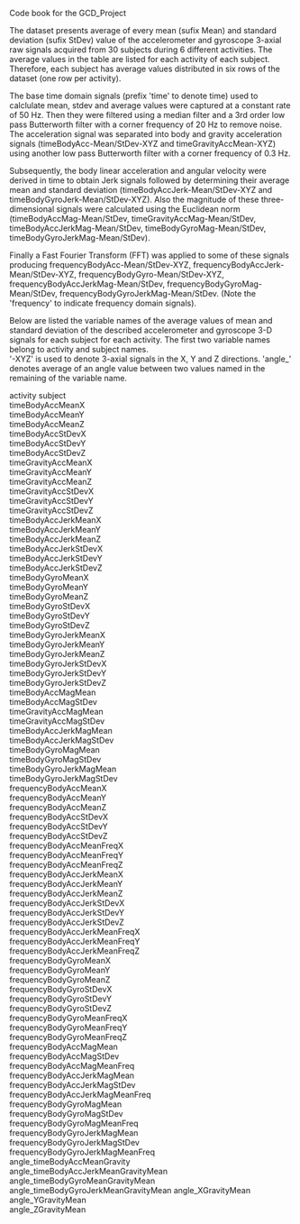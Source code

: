 Code book for the GCD_Project

The dataset presents average of every mean (sufix Mean) and standard deviation (sufix StDev) value 
of the accelerometer and gyroscope 3-axial raw signals acquired from 30 subjects during 6 
different activities. 
The average values in the table are listed for each activity of each subject. Therefore, each 
subject has average values distributed in six rows of the dataset (one row per activity). 

The base time domain signals (prefix 'time' to denote time) used to calclulate mean, stdev and 
average values were captured at a constant rate of 50 Hz. Then they were filtered using a 
median filter and a 3rd order low pass Butterworth filter with a corner frequency of 20 Hz 
to remove noise. The acceleration signal was separated into body and gravity acceleration 
signals (timeBodyAcc-Mean/StDev-XYZ and timeGravityAccMean-XYZ) using another low pass 
Butterworth filter with a corner frequency of 0.3 Hz. 

Subsequently, the body linear acceleration and angular velocity were derived in time to 
obtain Jerk signals followed by determining their average mean and standard deviation 
(timeBodyAccJerk-Mean/StDev-XYZ and timeBodyGyroJerk-Mean/StDev-XYZ). 
Also the magnitude of these three-dimensional signals were calculated using the Euclidean 
norm (timeBodyAccMag-Mean/StDev, timeGravityAccMag-Mean/StDev, timeBodyAccJerkMag-Mean/StDev, 
timeBodyGyroMag-Mean/StDev, timeBodyGyroJerkMag-Mean/StDev). 

Finally a Fast Fourier Transform (FFT) was applied to some of these signals producing 
frequencyBodyAcc-Mean/StDev-XYZ, frequencyBodyAccJerk-Mean/StDev-XYZ, 
frequencyBodyGyro-Mean/StDev-XYZ, frequencyBodyAccJerkMag-Mean/StDev, 
frequencyBodyGyroMag-Mean/StDev, frequencyBodyGyroJerkMag-Mean/StDev. 
(Note the 'frequency' to indicate frequency domain signals). 

Below are listed the variable names of the average values of mean and standard deviation 
of the described accelerometer and gyroscope 3-D signals for each subject for each activity. 
The first two variable names belong to activity and subject names.   
'-XYZ' is used to denote 3-axial signals in the X, Y and Z directions.
'angle_' denotes average of an angle value between two values named in the remaining of the 
variable name. 

 activity 
 subject  
 timeBodyAccMeanX  
 timeBodyAccMeanY                     
 timeBodyAccMeanZ                      
 timeBodyAccStDevX                    
 timeBodyAccStDevY                     
 timeBodyAccStDevZ                     
 timeGravityAccMeanX                  
 timeGravityAccMeanY                   
 timeGravityAccMeanZ                   
 timeGravityAccStDevX                 
 timeGravityAccStDevY                  
 timeGravityAccStDevZ                  
 timeBodyAccJerkMeanX                 
 timeBodyAccJerkMeanY                  
 timeBodyAccJerkMeanZ                  
 timeBodyAccJerkStDevX                
 timeBodyAccJerkStDevY                 
 timeBodyAccJerkStDevZ                 
 timeBodyGyroMeanX                    
 timeBodyGyroMeanY                     
 timeBodyGyroMeanZ                     
 timeBodyGyroStDevX                   
 timeBodyGyroStDevY                    
 timeBodyGyroStDevZ                    
 timeBodyGyroJerkMeanX                
 timeBodyGyroJerkMeanY                 
 timeBodyGyroJerkMeanZ                 
 timeBodyGyroJerkStDevX               
 timeBodyGyroJerkStDevY                
 timeBodyGyroJerkStDevZ                
 timeBodyAccMagMean                   
 timeBodyAccMagStDev                   
 timeGravityAccMagMean                 
 timeGravityAccMagStDev               
 timeBodyAccJerkMagMean                
 timeBodyAccJerkMagStDev               
 timeBodyGyroMagMean                  
 timeBodyGyroMagStDev                  
 timeBodyGyroJerkMagMean               
 timeBodyGyroJerkMagStDev             
 frequencyBodyAccMeanX                 
 frequencyBodyAccMeanY                 
 frequencyBodyAccMeanZ                
 frequencyBodyAccStDevX                
 frequencyBodyAccStDevY                
 frequencyBodyAccStDevZ               
 frequencyBodyAccMeanFreqX             
 frequencyBodyAccMeanFreqY             
 frequencyBodyAccMeanFreqZ            
 frequencyBodyAccJerkMeanX             
 frequencyBodyAccJerkMeanY             
 frequencyBodyAccJerkMeanZ            
 frequencyBodyAccJerkStDevX            
 frequencyBodyAccJerkStDevY            
 frequencyBodyAccJerkStDevZ           
 frequencyBodyAccJerkMeanFreqX         
 frequencyBodyAccJerkMeanFreqY         
 frequencyBodyAccJerkMeanFreqZ        
 frequencyBodyGyroMeanX                
 frequencyBodyGyroMeanY                
 frequencyBodyGyroMeanZ               
 frequencyBodyGyroStDevX               
 frequencyBodyGyroStDevY               
 frequencyBodyGyroStDevZ              
 frequencyBodyGyroMeanFreqX            
 frequencyBodyGyroMeanFreqY            
 frequencyBodyGyroMeanFreqZ           
 frequencyBodyAccMagMean               
 frequencyBodyAccMagStDev              
 frequencyBodyAccMagMeanFreq          
 frequencyBodyAccJerkMagMean           
 frequencyBodyAccJerkMagStDev          
 frequencyBodyAccJerkMagMeanFreq      
 frequencyBodyGyroMagMean              
 frequencyBodyGyroMagStDev             
 frequencyBodyGyroMagMeanFreq         
 frequencyBodyGyroJerkMagMean          
 frequencyBodyGyroJerkMagStDev         
 frequencyBodyGyroJerkMagMeanFreq     
 angle_timeBodyAccMeanGravity          
 angle_timeBodyAccJerkMeanGravityMean  
 angle_timeBodyGyroMeanGravityMean    
 angle_timeBodyGyroJerkMeanGravityMean 
 angle_XGravityMean                    
 angle_YGravityMean                   
 angle_ZGravityMean